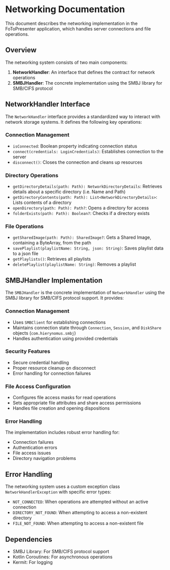 # Networking Documentation

This document describes the networking implementation in the FoToPresenter application, which handles server connections and file operations.

## Overview

The networking system consists of two main components:

1. **NetworkHandler**: An interface that defines the contract for network operations
2. **SMBJHandler**: The concrete implementation using the SMBJ library for SMB/CIFS protocol

## NetworkHandler Interface

The `NetworkHandler` interface provides a standardized way to interact with network storage systems. It defines the following key operations:

### Connection Management
- `isConnected`: Boolean property indicating connection status
- `connect(credentials: LoginCredentials)`: Establishes connection to the server
- `disconnect()`: Closes the connection and cleans up resources

### Directory Operations
- `getDirectoryDetails(path: Path): NetworkDirectoryDetails`: Retrieves details about a specific directory (i.e. Name and Path)
- `getDirectoryContents(path: Path): List<NetworkDirectoryDetails>`: Lists contents of a directory
- `openDirectory(path: Path): Path?`: Opens a directory for access
- `folderExists(path: Path): Boolean?`: Checks if a directory exists

### File Operations
- `getSharedImage(path: Path): SharedImage?`: Gets a Shared Image, containing a ByteArray, from the path
- `savePlaylist(playlistName: String, json: String)`: Saves playlist data to a json file
- `getPlaylists()`: Retrieves all playlists
- `deletePlaylist(playlistName: String)`: Removes a playlist

## SMBJHandler Implementation

The `SMBJHandler` is the concrete implementation of `NetworkHandler` using the SMBJ library for SMB/CIFS protocol support. It provides:

### Connection Management
- Uses `SMBClient` for establishing connections
- Maintains connection state through `Connection`, `Session`, and `DiskShare` objects (`com.hierynomus.smbj`)
- Handles authentication using provided credentials

### Security Features
- Secure credential handling
- Proper resource cleanup on disconnect
- Error handling for connection failures

### File Access Configuration
- Configures file access masks for read operations
- Sets appropriate file attributes and share access permissions
- Handles file creation and opening dispositions

### Error Handling
The implementation includes robust error handling for:
- Connection failures
- Authentication errors
- File access issues
- Directory navigation problems

## Error Handling

The networking system uses a custom exception class `NetworkHandlerException` with specific error types:

- `NOT_CONNECTED`: When operations are attempted without an active connection
- `DIRECTORY_NOT_FOUND`: When attempting to access a non-existent directory
- `FILE_NOT_FOUND`: When attempting to access a non-existent file

## Dependencies

- SMBJ Library: For SMB/CIFS protocol support
- Kotlin Coroutines: For asynchronous operations
- Kermit: For logging
